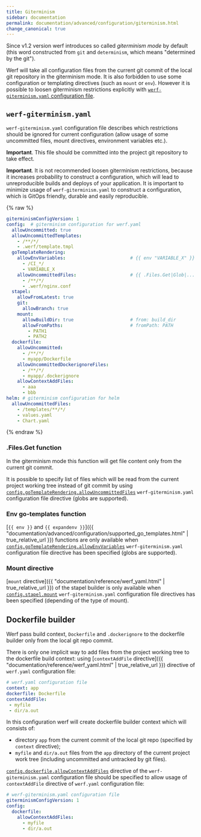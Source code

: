 ```yaml
---
title: Giterminism
sidebar: documentation
permalink: documentation/advanced/configuration/giterminism.html
change_canonical: true
---
```


Since v1.2 version werf introduces so called _giterminism mode_ by default (this word constructed from `git` and `determinism`, which means "determined by the git").

Werf will take all configuration files from the current git commit of the local git repository in the giterminism mode. It is also forbidden to use some configuration or templating directives (such as `mount` or `env`).  However it is possible to loosen giterminism restrictions explicitly with [`werf-giterminism.yaml` configuration file](#werf-giterminismyaml).

## `werf-giterminism.yaml`

`werf-giterminism.yaml` configuration file describes which restrictions should be ignored for current configuration (allow usage of some uncommitted files, mount directives, environment variables etc.).

**Important**. This file should be committed into the project git repository to take effect.

**Important**. It is not recommended loosen giterminism restrictions, because it increases probability to construct a configuration, which will lead to unreproducible builds and deploys of your application. It is important to minimize usage of `werf-giterminism.yaml` to construct a configuration, which is GitOps friendly, durable and easily reproducible.

{% raw %}
```yaml
giterminismConfigVersion: 1
config:  # giterminism configuration for werf.yaml
  allowUncommitted: true
  allowUncommittedTemplates:
    - /**/*/
    - .werf/template.tmpl
  goTemplateRendering:
    allowEnvVariables:                        # {{ env "VARIABLE_X" }}
      - /CI_*/
      - VARIABLE_X
    allowUncommittedFiles:                    # {{ .Files.Get|Glob|... "PATH1" }}
      - /**/*/
      - .werf/nginx.conf
  stapel:
    allowFromLatest: true
    git:
      allowBranch: true
    mount:
      allowBuildDir: true                     # from: build_dir
      allowFromPaths:                         # fromPath: PATH
        - PATH1
        - PATH2
  dockerfile:
    allowUncommitted:
      - /**/*/
      - myapp/Dockerfile
    allowUncommittedDockerignoreFiles:
      - /**/*/
      - myapp/.dockerignore
    allowContextAddFiles:
      - aaa
      - bbb
helm: # giterminism configuration for helm
  allowUncommittedFiles:
    - /templates/**/*/
    - values.yaml
    - Chart.yaml
```
{% endraw %}

### .Files.Get function

In the giterminism mode this function will get file content only from the current git commit.

It is possible to specify list of files which will be read from the current project working tree instead of git commit by using [`config.goTemplateRendering.allowUncommittedFiles`](#werf-giterminismyaml) `werf-giterminism.yaml` configuration file directive (globs are supported).

### Env go-templates function

[`{{ env }}` and `{{ expandenv }}`]({{ "documentation/advanced/configuration/supported_go_templates.html" | true_relative_url }}) functions are only available when [`config.goTemplateRendering.allowEnvVariables`](#werf-giterminismyaml) `werf-giterminism.yaml` configuration file directive has been specified (globs are supported).

### Mount directive

[`mount` directive]({{ "documentation/reference/werf_yaml.html" | true_relative_url }}) of the stapel builder is only available when [`config.stapel.mount`](#werf-giterminismyaml) `werf-giterminism.yaml` configuration file directives has been specified (depending of the type of mount).

## Dockerfile builder

Werf pass build context, `Dockerfile` and `.dockerignore` to the dockerfile builder only from the local git repo commit.

There is only one implicit way to add files from the project working tree to the dockerfile build context: using [`contextAddFile` directive]({{ "documentation/reference/werf_yaml.html" | true_relative_url }}) directive of `werf.yaml` configuration file:

```yaml
# werf.yaml configuration file
context: app
dockerfile: Dockerfile
contextAddFile:
 - myfile
 - dir/a.out
```

In this configuration werf will create dockerfile builder context which will consists of:
 - directory `app` from the current commit of the local git repo (specified by `context` directive);
 - `myfile` and `dir/a.out` files from the `app` directory of the current project work tree (including uncommitted and untracked by git files).

[`config.dockerfile.allowContextAddFiles`](#werf-giterminismyaml) directive  of the `werf-giterminism.yaml` configuration file should be specified to allow usage of `contextAddFile` directive of `werf.yaml` configuration file:

```yaml
# werf-giterminism.yaml configuration file
giterminismConfigVersion: 1
config:
  dockerfile:
    allowContextAddFiles:
      - myfile
      - dir/a.out
```
